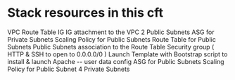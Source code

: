 # Stack resources in this cft 

VPC
Route Table
IG
IG attachment to the VPC
2 Public Subnets
ASG for Private Subnets
Scaling Policy for Public Subnets
Route Table for Public Subnets
Public Subnets association to the Route Table
Security group ( HTTP & SSH to open to 0.0.0.0/0 )
Launch Template with Bootstrap script to install & launch Apache -- user data config
ASG for Public Subnets
Scaling Policy for Public Subnet
4 Private Subnets
